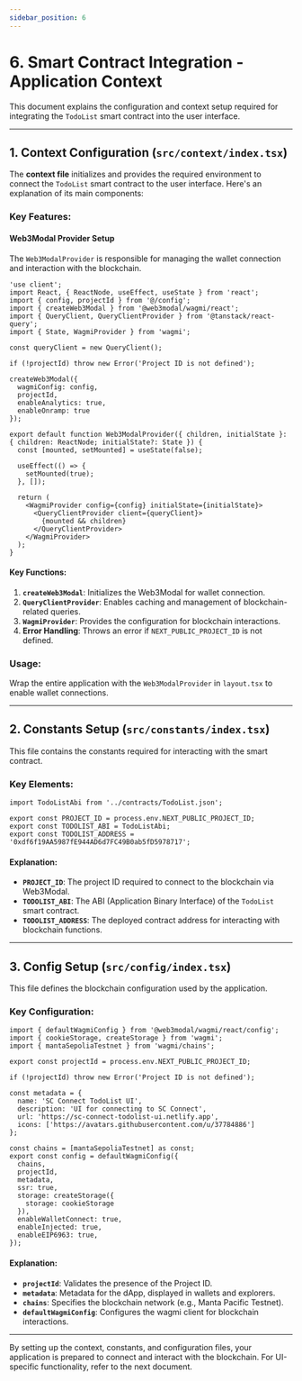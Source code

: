 ```yaml
---
sidebar_position: 6
---
```


# 6. Smart Contract Integration - Application Context

This document explains the configuration and context setup required for integrating the `TodoList` smart contract into the user interface.

---

## 1. **Context Configuration (`src/context/index.tsx`)**

The **context file** initializes and provides the required environment to connect the `TodoList` smart contract to the user interface. Here's an explanation of its main components:

### Key Features:

#### **Web3Modal Provider Setup**
The `Web3ModalProvider` is responsible for managing the wallet connection and interaction with the blockchain.

```tsx
'use client';
import React, { ReactNode, useEffect, useState } from 'react';
import { config, projectId } from '@/config';
import { createWeb3Modal } from '@web3modal/wagmi/react';
import { QueryClient, QueryClientProvider } from '@tanstack/react-query';
import { State, WagmiProvider } from 'wagmi';

const queryClient = new QueryClient();

if (!projectId) throw new Error('Project ID is not defined');

createWeb3Modal({
  wagmiConfig: config,
  projectId,
  enableAnalytics: true,
  enableOnramp: true
});

export default function Web3ModalProvider({ children, initialState }: { children: ReactNode; initialState?: State }) {
  const [mounted, setMounted] = useState(false);

  useEffect(() => {
    setMounted(true);
  }, []);

  return (
    <WagmiProvider config={config} initialState={initialState}>
      <QueryClientProvider client={queryClient}>
        {mounted && children}
      </QueryClientProvider>
    </WagmiProvider>
  );
}
```

#### Key Functions:
1. **`createWeb3Modal`**: Initializes the Web3Modal for wallet connection.
2. **`QueryClientProvider`**: Enables caching and management of blockchain-related queries.
3. **`WagmiProvider`**: Provides the configuration for blockchain interactions.
4. **Error Handling**: Throws an error if `NEXT_PUBLIC_PROJECT_ID` is not defined.

### Usage:
Wrap the entire application with the `Web3ModalProvider` in `layout.tsx` to enable wallet connections.

---

## 2. **Constants Setup (`src/constants/index.tsx`)**

This file contains the constants required for interacting with the smart contract.

### Key Elements:

```tsx
import TodoListAbi from '../contracts/TodoList.json';

export const PROJECT_ID = process.env.NEXT_PUBLIC_PROJECT_ID;
export const TODOLIST_ABI = TodoListAbi;
export const TODOLIST_ADDRESS = '0xdf6f19AA5987fE944AD6d7FC49B0ab5fD5978717';
```

#### Explanation:
- **`PROJECT_ID`**: The project ID required to connect to the blockchain via Web3Modal.
- **`TODOLIST_ABI`**: The ABI (Application Binary Interface) of the `TodoList` smart contract.
- **`TODOLIST_ADDRESS`**: The deployed contract address for interacting with blockchain functions.

---

## 3. **Config Setup (`src/config/index.tsx`)**

This file defines the blockchain configuration used by the application.

### Key Configuration:

```tsx
import { defaultWagmiConfig } from '@web3modal/wagmi/react/config';
import { cookieStorage, createStorage } from 'wagmi';
import { mantaSepoliaTestnet } from 'wagmi/chains';

export const projectId = process.env.NEXT_PUBLIC_PROJECT_ID;

if (!projectId) throw new Error('Project ID is not defined');

const metadata = {
  name: 'SC Connect TodoList UI',
  description: 'UI for connecting to SC Connect',
  url: 'https://sc-connect-todolist-ui.netlify.app',
  icons: ['https://avatars.githubusercontent.com/u/37784886']
};

const chains = [mantaSepoliaTestnet] as const;
export const config = defaultWagmiConfig({
  chains,
  projectId,
  metadata,
  ssr: true,
  storage: createStorage({
    storage: cookieStorage
  }),
  enableWalletConnect: true,
  enableInjected: true,
  enableEIP6963: true,
});
```

#### Explanation:
- **`projectId`**: Validates the presence of the Project ID.
- **`metadata`**: Metadata for the dApp, displayed in wallets and explorers.
- **`chains`**: Specifies the blockchain network (e.g., Manta Pacific Testnet).
- **`defaultWagmiConfig`**: Configures the wagmi client for blockchain interactions.

---

By setting up the context, constants, and configuration files, your application is prepared to connect and interact with the blockchain. For UI-specific functionality, refer to the next document.
